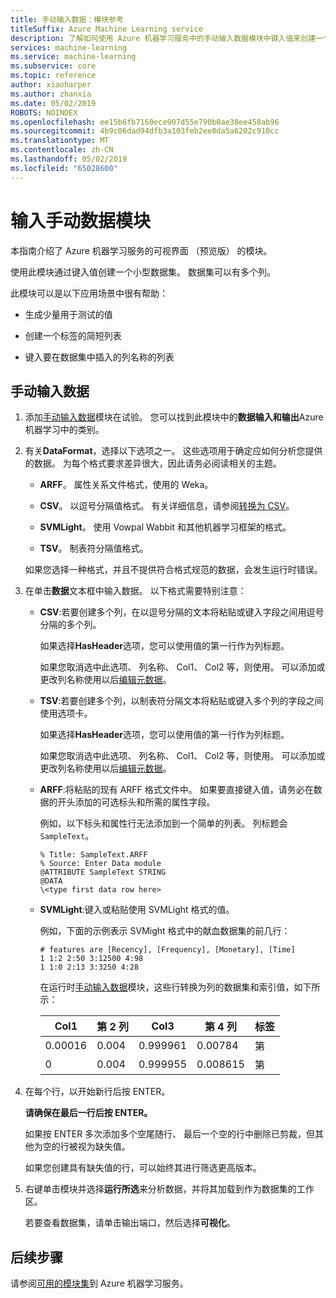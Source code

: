 ```yaml
---
title: 手动输入数据：模块参考
titleSuffix: Azure Machine Learning service
description: 了解如何使用 Azure 机器学习服务中的手动输入数据模块中键入值来创建一个小型数据集。 数据集可以有多个列。
services: machine-learning
ms.service: machine-learning
ms.subservice: core
ms.topic: reference
author: xiaoharper
ms.author: zhanxia
ms.date: 05/02/2019
ROBOTS: NOINDEX
ms.openlocfilehash: ee15b6fb7160ece907d55e790b0ae38ee458ab96
ms.sourcegitcommit: 4b9c06dad94dfb3a103feb2ee0da5a6202c910cc
ms.translationtype: MT
ms.contentlocale: zh-CN
ms.lasthandoff: 05/02/2019
ms.locfileid: "65028600"
---
```

# <a name="enter-data-manually-module"></a>输入手动数据模块

本指南介绍了 Azure 机器学习服务的可视界面 （预览版） 的模块。

使用此模块通过键入值创建一个小型数据集。 数据集可以有多个列。
  
此模块可以是以下应用场景中很有帮助：  
  
- 生成少量用于测试的值  
  
- 创建一个标签的简短列表
  
- 键入要在数据集中插入的列名称的列表

## <a name="enter-data-manually"></a>手动输入数据 
  
1.  添加[手动输入数据](./enter-data-manually.md)模块在试验。 您可以找到此模块中的**数据输入和输出**Azure 机器学习中的类别。 
  
2.  有关**DataFormat**，选择以下选项之一。 这些选项用于确定应如何分析您提供的数据。 为每个格式要求差异很大，因此请务必阅读相关的主题。  
  
    -   **ARFF**。 属性关系文件格式，使用的 Weka。   
  
    -   **CSV**。 以逗号分隔值格式。 有关详细信息，请参阅[转换为 CSV](./convert-to-csv.md)。  
  
    -   **SVMLight**。 使用 Vowpal Wabbit 和其他机器学习框架的格式。  
  
    -   **TSV**。 制表符分隔值格式。

     如果您选择一种格式，并且不提供符合格式规范的数据，会发生运行时错误。
  
3.  在单击**数据**文本框中输入数据。 以下格式需要特别注意：  
  
    - **CSV**:若要创建多个列，在以逗号分隔的文本将粘贴或键入字段之间用逗号分隔的多个列。
  
        如果选择**HasHeader**选项，您可以使用值的第一行作为列标题。  
  
        如果您取消选中此选项、 列名称、 Col1、 Col2 等，则使用。 可以添加或更改列名称使用以后[编辑元数据](./edit-metadata.md)。  
  
    - **TSV**:若要创建多个列，以制表符分隔文本将粘贴或键入多个列的字段之间使用选项卡。  
  
        如果选择**HasHeader**选项，您可以使用值的第一行作为列标题。  
  
        如果您取消选中此选项、 列名称、 Col1、 Col2 等，则使用。 可以添加或更改列名称使用以后[编辑元数据](./edit-metadata.md)。  
  
    -   **ARFF**:将粘贴的现有 ARFF 格式文件中。 如果要直接键入值，请务必在数据的开头添加的可选标头和所需的属性字段。 
    
        例如，以下标头和属性行无法添加到一个简单的列表。 列标题会`SampleText`。
    
        ```text
        % Title: SampleText.ARFF  
        % Source: Enter Data module  
        @ATTRIBUTE SampleText STRING  
        @DATA  
        \<type first data row here>  
        ```

    -   **SVMLight**:键入或粘贴使用 SVMLight 格式的值。  
  
        例如，下面的示例表示 SVMight 格式中的献血数据集的前几行：  
  
        ```text  
        # features are [Recency], [Frequency], [Monetary], [Time]  
        1 1:2 2:50 3:12500 4:98   
        1 1:0 2:13 3:3250 4:28   
        ```  
  
        在运行时[手动输入数据](./enter-data-manually.md)模块，这些行转换为列的数据集和索引值，如下所示：  
  
        |Col1|第 2 列|Col3|第 4 列|标签|  
        |-|-|-|-|-|  
        |0.00016|0.004|0.999961|0.00784|第|  
        |0|0.004|0.999955|0.008615|第|  
  
4.  在每个行，以开始新行后按 ENTER。  
  
     **请确保在最后一行后按 ENTER。** 
     
     如果按 ENTER 多次添加多个空尾随行、 最后一个空的行中删除已剪裁，但其他为空的行被视为缺失值。  
  
     如果您创建具有缺失值的行，可以始终其进行筛选更高版本。  
  
5.  右键单击模块并选择**运行所选**来分析数据，并将其加载到作为数据集的工作区。  
  
     若要查看数据集，请单击输出端口，然后选择**可视化**。  
## <a name="next-steps"></a>后续步骤

请参阅[可用的模块集](module-reference.md)到 Azure 机器学习服务。 